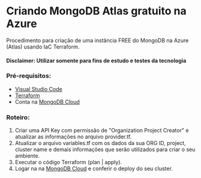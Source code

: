 # Criando MongoDB Atlas gratuito na Azure

Procedimento para criação de uma instância FREE do MongoDB na Azure (Atlas) usando IaC Terraform.

#### Disclaimer: Utilizar somente para fins de estudo e testes da tecnologia

### Pré-requisitos:

- [Visual Studio Code](https://code.visualstudio.com/download)
- [Terraform]([code.visualstudio.com/download](https://www.terraform.io/downloads))
- Conta na [MongoDB Cloud](https://cloud.mongodb.com/)

### Roteiro:

1. Criar uma API Key com permissão de "Organization Project Creator" e atualizar as informações no arquivo provider.tf.
2. Atualizar o arquivo variables.tf com os dados da sua ORG ID, project, cluster name e demais informações que serão utilizados para criar o seu ambiente.
4. Executar o código Terraform (plan | apply).
5. Logar na na [MongoDB Cloud](https://cloud.mongodb.com/) e conferir o deploy do seu cluster.
